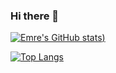 ### Hi there 👋

[![Emre's GitHub stats](https://github-readme-stats.vercel.app/api?username=emrygtt&show_icons=true&theme=dark))](https://github.com/emrygtt/github-readme-stats)

[![Top Langs](https://github-readme-stats.vercel.app/api/top-langs/?username=emrygtt&layout=compact)](https://github.com/emrygtt/github-readme-stats)



